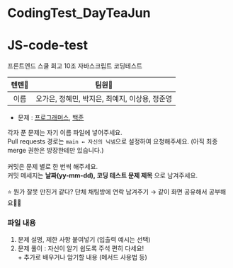 # CodingTest_DayTeaJun

# JS-code-test
프론트엔드 스쿨 회고 10조 자바스크립트 코딩테스트

|텐텐🐣|팀원🐣|
|:------:|:---:|
|이름|오가은, 정혜민, 박지은, 최예지, 이상용, 정준영|

- 문제 : [프로그래머스](https://programmers.co.kr/), [백준](https://www.acmicpc.net/)

각자 푼 문제는 자기 이름 파일에 넣어주세요.<br/>
Pull requests 경로는 `main ← 자신의 닉넴`으로 설정하여 요청해주세요. (아직 최종 merge 권한은 방장한테만 있습니다.)<br/>
<br/>
커밋은 문제 별로 한 번씩 해주세요.<br/>
커밋 메세지는 **날짜(yy-mm-dd), 코딩 테스트 문제 제목** 으로 남겨주세요.<br/>
<br/>
⭐ 뭔가 잘못 만진거 같다? 단체 채팅방에 연락 남겨주기 → 같이 화면 공유해서 공부해요🧑‍💻

### 파일 내용
1. 문제 설명, 제한 사항 붙여넣기 (입출력 예시는 선택) <br />
2. 문제 풀이 : 자신이 알기 쉽도록 주석 편히 다세요!<br />
\+ 추가로 배우거나 암기할 내용 (메서드 사용법 등)
